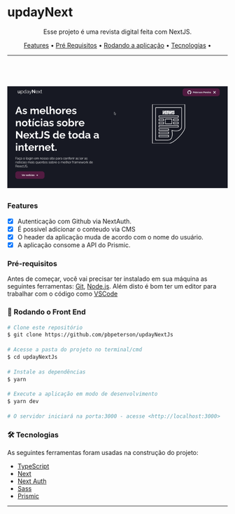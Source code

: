 # updayNext

<p align="center">Esse projeto é uma revista digital feita com NextJS.</p>

<p align="center">
 <a href="#features">Features</a> •
 <a href="#pré-requisitos">Pré Requisitos</a> • 
 <a href="#🎲-rodando-o-front-end">Rodando a aplicação</a> • 
 <a href="#🛠-tecnologias">Tecnologias</a> •

</p>

---

<br>

<h1 align="center">
  <img alt="updayNext" title="updayNext" src="./github/gifUpdayNext.gif" />
</h1>

### Features

- [x] Autenticação com Github via NextAuth.
- [x] É possivel adicionar o conteudo via CMS
- [x] O header da aplicação muda de acordo com o nome do usuário.
- [x] A aplicação consome a API do Prismic.

### Pré-requisitos

Antes de começar, você vai precisar ter instalado em sua máquina as seguintes ferramentas:
[Git](https://git-scm.com), [Node.js](https://nodejs.org/en/).
Além disto é bom ter um editor para trabalhar com o código como [VSCode](https://code.visualstudio.com/)

### 🎲 Rodando o Front End

```bash
# Clone este repositório
$ git clone https://github.com/pbpeterson/updayNextJs

# Acesse a pasta do projeto no terminal/cmd
$ cd updayNextJs

# Instale as dependências
$ yarn

# Execute a aplicação em modo de desenvolvimento
$ yarn dev

# O servidor iniciará na porta:3000 - acesse <http://localhost:3000>
```

### 🛠 Tecnologias

As seguintes ferramentas foram usadas na construção do projeto:

- [TypeScript](https://www.typescriptlang.org/)
- [Next](https://nextjs.org/)
- [Next Auth](https://next-auth.js.org/)
- [Sass](https://sass-lang.com/)
- [Prismic](https://prismic.io/)

---
